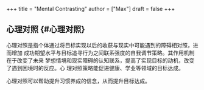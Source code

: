 +++
title = "Mental Contrasting"
author = ["Max"]
draft = false
+++

## 心理对照 {#心理对照}

心理对照是指个体通过将目标实现以后的收获与现实中可能遇到的障碍相对照，进而增加
成功期望水平与目标追寻行为之间联系强度的自我调节策略。其作用机制在于改变了未来
梦想情境和现实障碍的认知联系，提高了实现目标的动机，改变了遇到困境时的反应。心
理对照策略能促进健康、学业等领域的目标达成。

心理对照可以帮助提升习惯养成的信念，从而提升目标达成。
